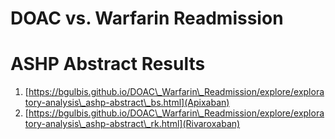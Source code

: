 DOAC vs. Warfarin Readmission
================

ASHP Abstract Results
=====================

1.  [https://bgulbis.github.io/DOAC\_Warfarin\_Readmission/explore/exploratory-analysis\_ashp-abstract\_bs.html](Apixaban)
2.  [https://bgulbis.github.io/DOAC\_Warfarin\_Readmission/explore/exploratory-analysis\_ashp-abstract\_rk.html](Rivaroxaban)

